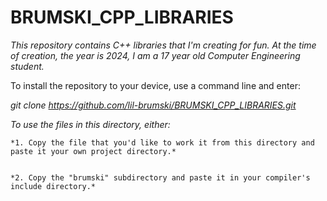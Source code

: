 # BRUMSKI_CPP_LIBRARIES

*This repository contains C++ libraries that I'm creating for fun. At the time of creation, the year is 2024, I am a 17 year old Computer Engineering student.*


To install the repository to your device, use a command line and enter:

*git clone https://github.com/lil-brumski/BRUMSKI_CPP_LIBRARIES.git*


*To use the files in this directory, either:*

    *1. Copy the file that you'd like to work it from this directory and paste it your own project directory.*

    
    *2. Copy the "brumski" subdirectory and paste it in your compiler's include directory.*
